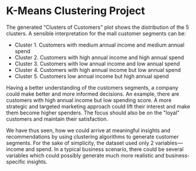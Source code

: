 # K-Means Clustering Project

The generated "Clusters of Customers" plot shows the distribution of the 5 clusters. A sensible interpretation for the mall customer segments can be:

- Cluster 1. Customers with medium annual income and medium annual spend
- Cluster 2. Customers with high annual income and high annual spend
- Cluster 3. Customers with low annual income and low annual spend
- Cluster 4. Customers with high annual income but low annual spend
- Cluster 5. Customers low annual income but high annual spend

Having a better understanding of the customers segments, a company could make better and more informed decisions. An example, there are customers with high annual income but low spending score. A more strategic and targeted marketing approach could lift their interest and make them become higher spenders. The focus should also be on the "loyal" customers and maintain their satisfaction.

We have thus seen, how we could arrive at meaningful insights and recommendations by using clustering algorithms to generate customer segments. For the sake of simplicity, the dataset used only 2 variables — income and spend. In a typical business scenario, there could be several variables which could possibly generate much more realistic and business-specific insights.
